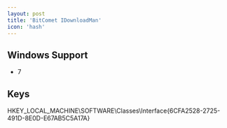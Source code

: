 ```yaml
---
layout: post
title: 'BitComet IDownloadMan'
icon: 'hash'
---
```


## Windows Support

- 7



## Keys

HKEY_LOCAL_MACHINE\SOFTWARE\Classes\Interface\{6CFA2528-2725-491D-8E0D-E67AB5C5A17A}

